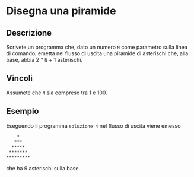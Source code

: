 Disegna una piramide
====================

Descrizione
-----------

Scrivete un programma che, dato un numero `N` come parametro sulla linea di
comando, emetta nel flusso di uscita una piramide di asterischi che, alla base,
abbia 2 * `N` + 1 asterischi.


Vincoli
-------

Assumete che `N` sia compreso tra 1 e 100.


Esempio
-------

Eseguendo il programma `soluzione 4` nel flusso di uscita viene emesso

        *
       ***
      *****
     *******
    *********

che ha 9 asterischi sulla base.
